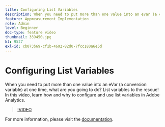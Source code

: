 ```yaml
---
title: Configuring List Variables
description: When you need to put more than one value into an eVar (a conversion variable) at one time, what are you going to do? List variables to the rescue! In this video, learn how and why to configure and use list variables in Adobe Analytics.
feature: Appmeasurement Implementation
role: Admin
level: Beginner
doc-type: feature video
thumbnail: 339450.jpg
kt: 9527
exl-id: cb073b69-cf1b-4602-82d0-7fcc180a6e5d
---
```

# Configuring List Variables

When you need to put more than one value into an eVar (a conversion variable) at one time, what are you going to do? List variables to the rescue! In this video, learn how and why to configure and use list variables in Adobe Analytics.

>[!VIDEO](https://video.tv.adobe.com/v/339450/?quality=12&learn=on)

For more information, please visit the [documentation](https://experienceleague.adobe.com/docs/analytics/admin/admin-tools/conversion-variables/list-var-admin.html).
